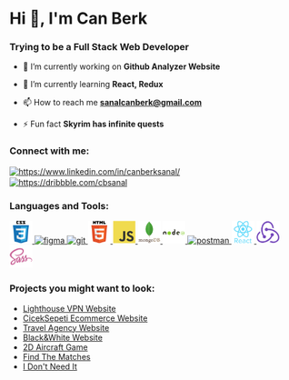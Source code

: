 <h1 align="left">Hi 👋, I'm Can Berk</h1>
<h3 align="left">Trying to be a Full Stack Web Developer</h3>

- 🔭 I’m currently working on **Github Analyzer Website**

- 🌱 I’m currently learning **React, Redux**

- 📫 How to reach me **sanalcanberk@gmail.com**

- ⚡ Fun fact **Skyrim has infinite quests**

<h3 align="left">Connect with me:</h3>
<p align="left">
<a href="https://www.linkedin.com/in/canberksanal/" target="_blank"><img align="center" src="https://raw.githubusercontent.com/rahuldkjain/github-profile-readme-generator/master/src/images/icons/Social/linked-in-alt.svg" alt="https://www.linkedin.com/in/canberksanal/" height="30" width="40" /></a>
<a href="https://dribbble.com/cbsanal" target="_blank"><img align="center" src="https://raw.githubusercontent.com/rahuldkjain/github-profile-readme-generator/master/src/images/icons/Social/dribbble.svg" alt="https://dribbble.com/cbsanal" height="30" width="40" /></a>
</p>

<h3 align="left">Languages and Tools:</h3>
<p align="left"> <a href="https://www.w3schools.com/css/" target="_blank"> <img src="https://raw.githubusercontent.com/devicons/devicon/master/icons/css3/css3-original-wordmark.svg" alt="css3" width="40" height="40"/> </a> <a href="https://expressjs.com" target="_blank"><a href="https://www.figma.com/" target="_blank"> <img src="https://www.vectorlogo.zone/logos/figma/figma-icon.svg" alt="figma" width="40" height="40"/> </a> <a href="https://git-scm.com/" target="_blank"> <img src="https://www.vectorlogo.zone/logos/git-scm/git-scm-icon.svg" alt="git" width="40" height="40"/> </a> <a href="https://www.w3.org/html/" target="_blank"> <img src="https://raw.githubusercontent.com/devicons/devicon/master/icons/html5/html5-original-wordmark.svg" alt="html5" width="40" height="40"/> </a> <a href="https://developer.mozilla.org/en-US/docs/Web/JavaScript" target="_blank"> <img src="https://raw.githubusercontent.com/devicons/devicon/master/icons/javascript/javascript-original.svg" alt="javascript" width="40" height="40"/> </a> <a href="https://www.mongodb.com/" target="_blank"> <img src="https://raw.githubusercontent.com/devicons/devicon/master/icons/mongodb/mongodb-original-wordmark.svg" alt="mongodb" width="40" height="40"/> </a> <a href="https://nodejs.org" target="_blank"> <img src="https://raw.githubusercontent.com/devicons/devicon/master/icons/nodejs/nodejs-original-wordmark.svg" alt="nodejs" width="40" height="40"/> </a> <a href="https://postman.com" target="_blank"> <img src="https://www.vectorlogo.zone/logos/getpostman/getpostman-icon.svg" alt="postman" width="40" height="40"/> </a> <a href="https://reactjs.org/" target="_blank"> <img src="https://raw.githubusercontent.com/devicons/devicon/master/icons/react/react-original-wordmark.svg" alt="react" width="40" height="40"/> </a> <a href="https://redux.js.org" target="_blank"> <img src="https://raw.githubusercontent.com/devicons/devicon/master/icons/redux/redux-original.svg" alt="redux" width="40" height="40"/> </a> <a href="https://sass-lang.com" target="_blank"> <img src="https://raw.githubusercontent.com/devicons/devicon/master/icons/sass/sass-original.svg" alt="sass" width="40" height="40"/> </a> </p>

<h3>Projects you might want to look:</h3>
<ul>
  <li><a target="_blank" href="https://lighthousevpn-react.netlify.app/">Lighthouse VPN Website</a></li>
  <li><a target="_blank" href="https://ciceksepeti-ecommerce.netlify.app/">CicekSepeti Ecommerce Website</a></li>
  <li><a target="_blank" href="https://world-travel-website.netlify.app/">Travel Agency Website</a></li>
  <li><a target="_blank" href="https://blackandwhitewebsite.netlify.app">Black&White Website</a></li>
  <li><a target="_blank" href="https://aircraftgame2d.netlify.app">2D Aircraft Game</a></li>
  <li><a target="_blank" href="https://ciceksepeti-bootcamp-hw2.netlify.app">Find The Matches</a></li>
  <li><a target="_blank" href="https://ciceksepeti-bootcamp-hw3.herokuapp.com">I Don't Need It</a></li>
</ul>

